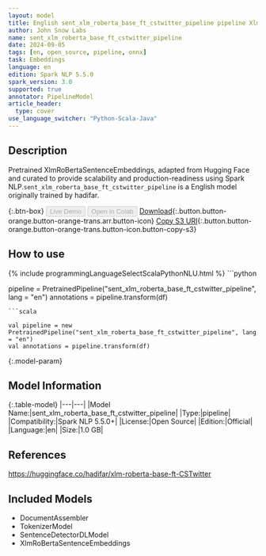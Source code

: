 ```yaml
---
layout: model
title: English sent_xlm_roberta_base_ft_cstwitter_pipeline pipeline XlmRoBertaSentenceEmbeddings from hadifar
author: John Snow Labs
name: sent_xlm_roberta_base_ft_cstwitter_pipeline
date: 2024-09-05
tags: [en, open_source, pipeline, onnx]
task: Embeddings
language: en
edition: Spark NLP 5.5.0
spark_version: 3.0
supported: true
annotator: PipelineModel
article_header:
  type: cover
use_language_switcher: "Python-Scala-Java"
---
```


## Description

Pretrained XlmRoBertaSentenceEmbeddings, adapted from Hugging Face and curated to provide scalability and production-readiness using Spark NLP.`sent_xlm_roberta_base_ft_cstwitter_pipeline` is a English model originally trained by hadifar.

{:.btn-box}
<button class="button button-orange" disabled>Live Demo</button>
<button class="button button-orange" disabled>Open in Colab</button>
[Download](https://s3.amazonaws.com/auxdata.johnsnowlabs.com/public/models/sent_xlm_roberta_base_ft_cstwitter_pipeline_en_5.5.0_3.0_1725504993512.zip){:.button.button-orange.button-orange-trans.arr.button-icon}
[Copy S3 URI](s3://auxdata.johnsnowlabs.com/public/models/sent_xlm_roberta_base_ft_cstwitter_pipeline_en_5.5.0_3.0_1725504993512.zip){:.button.button-orange.button-orange-trans.button-icon.button-copy-s3}

## How to use



<div class="tabs-box" markdown="1">
{% include programmingLanguageSelectScalaPythonNLU.html %}
```python

pipeline = PretrainedPipeline("sent_xlm_roberta_base_ft_cstwitter_pipeline", lang = "en")
annotations =  pipeline.transform(df)   

```
```scala

val pipeline = new PretrainedPipeline("sent_xlm_roberta_base_ft_cstwitter_pipeline", lang = "en")
val annotations = pipeline.transform(df)

```
</div>

{:.model-param}
## Model Information

{:.table-model}
|---|---|
|Model Name:|sent_xlm_roberta_base_ft_cstwitter_pipeline|
|Type:|pipeline|
|Compatibility:|Spark NLP 5.5.0+|
|License:|Open Source|
|Edition:|Official|
|Language:|en|
|Size:|1.0 GB|

## References

https://huggingface.co/hadifar/xlm-roberta-base-ft-CSTwitter

## Included Models

- DocumentAssembler
- TokenizerModel
- SentenceDetectorDLModel
- XlmRoBertaSentenceEmbeddings